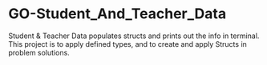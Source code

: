 # GO-Student_And_Teacher_Data
Student &amp; Teacher Data populates structs and prints out the info in terminal.
This project is to apply defined types, and to create and apply Structs in problem solutions.
